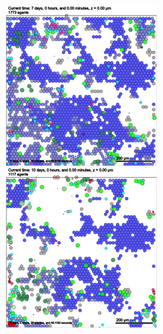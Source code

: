 <img src="run1/day7.jpg" width="400" height="428">

<img src="run1/day10.jpg" width="400" height="428">



